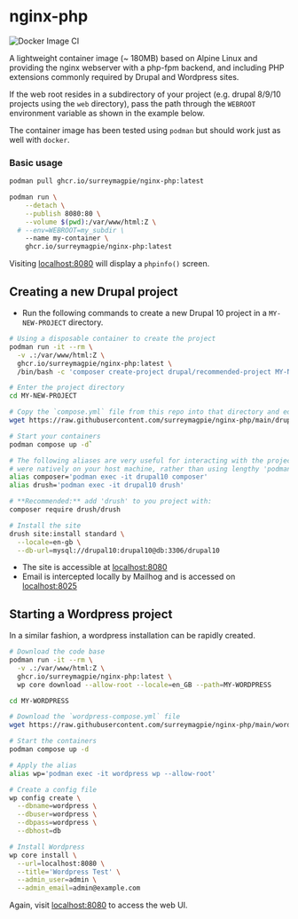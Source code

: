 # nginx-php

![Docker Image CI](https://github.com/surreymagpie/nginx-php/actions/workflows/docker-image.yml/badge.svg)

A lightweight container image (~ 180MB) based on Alpine Linux and providing the nginx webserver with a php-fpm backend, and including PHP extensions commonly required by Drupal and Wordpress sites.

If the web root resides in a subdirectory of your project (e.g. drupal 8/9/10 projects using the `web` directory), pass the path through the `WEBROOT` environment variable as shown in the example below.

The container image has been tested using `podman` but should work just as well with `docker`.

### Basic usage

```bash
podman pull ghcr.io/surreymagpie/nginx-php:latest

podman run \
    --detach \
    --publish 8080:80 \
    --volume $(pwd):/var/www/html:Z \
  # --env=WEBROOT=my_subdir \
    --name my-container \
    ghcr.io/surreymagpie/nginx-php:latest

```
Visiting [localhost:8080][def] will display a `phpinfo()` screen.

## Creating a new Drupal project

- Run the following commands to create a new Drupal 10 project in a `MY-NEW-PROJECT` directory.

```bash
# Using a disposable container to create the project
podman run -it --rm \
  -v .:/var/www/html:Z \
  ghcr.io/surreymagpie/nginx-php:latest \
  /bin/bash -c 'composer create-project drupal/recommended-project MY-NEW-PROJECT'

# Enter the project directory
cd MY-NEW-PROJECT

# Copy the `compose.yml` file from this repo into that directory and edit if required.
wget https://raw.githubusercontent.com/surreymagpie/nginx-php/main/drupal-compose.yml -O compose.yml

# Start your containers 
podman compose up -d`

# The following aliases are very useful for interacting with the project as if they
# were natively on your host machine, rather than using lengthy 'podman exec' commands.
alias composer='podman exec -it drupal10 composer'
alias drush='podman exec -it drupal10 drush'

# **Recommended:** add 'drush' to you project with:
composer require drush/drush

# Install the site
drush site:install standard \
  --locale=en-gb \
  --db-url=mysql://drupal10:drupal10@db:3306/drupal10
```
- The site is accessible at [localhost:8080][def]
- Email is intercepted locally by Mailhog and is accessed on [localhost:8025][def2]

## Starting a Wordpress project
In a similar fashion, a wordpress installation can be rapidly created.

````bash
# Download the code base
podman run -it --rm \
  -v .:/var/www/html:Z \
  ghcr.io/surreymagpie/nginx-php:latest \
  wp core download --allow-root --locale=en_GB --path=MY-WORDPRESS

cd MY-WORDPRESS

# Download the `wordpress-compose.yml` file
wget https://raw.githubusercontent.com/surreymagpie/nginx-php/main/wordpress-compose.yml -O compose.yml

# Start the containers
podman compose up -d

# Apply the alias
alias wp='podman exec -it wordpress wp --allow-root'

# Create a config file
wp config create \
  --dbname=wordpress \
  --dbuser=wordpress \
  --dbpass=wordpress \
  --dbhost=db

# Install Wordpress
wp core install \
  --url=localhost:8080 \
  --title='Wordpress Test' \
  --admin_user=admin \
  --admin_email=admin@example.com
````

Again, visit [localhost:8080][def] to access the web UI.

[def]: http://localhost:8080
[def2]: http://localhost:8025
